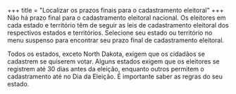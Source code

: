 +++
title = "Localizar os prazos finais para o cadastramento eleitoral"
+++
Não há prazo final para o cadastramento eleitoral nacional. Os eleitores em cada estado e território têm de seguir as leis de cadastramento eleitoral dos respectivos estados e territórios. Selecione seu estado ou território no menu suspenso para encontrar seu prazo final de cadastramento eleitoral.

Todos os estados, exceto North Dakota, exigem que os cidadãos se cadastrem se quiserem votar. Alguns estados exigem que os eleitores se registrem até 30 dias antes da eleição, enquanto outros permitem o cadastramento até no Dia da Eleição. É importante saber as regras do seu estado.